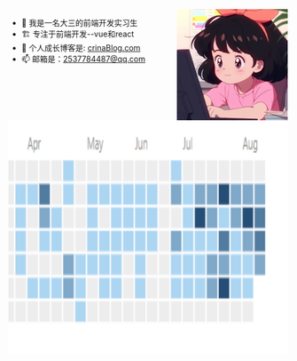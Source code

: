 
<img align="right" src="./image/07131504_00.jpg" height="200" width="200" />
<img align="right" src="./image/code.png" height="420" />

- 🌱 我是一名大三的前端开发实习生
- 🏗 专注于前端开发--vue和react
- 💬 个人成长博客是: [crinaBlog.com](https://crina.jc-meet.cn/)
- 📫 邮箱是：2537784487@qq.com



